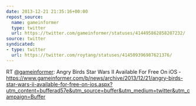 ```yaml
---
date: 2013-12-21 21:35:16+00:00
repost_source:
  name: gameinformer
  type: twitter
  url: https://twitter.com/gameinformer/statuses/414495862858207232/
source: twitter
syndicated:
- type: twitter
  url: https://twitter.com/roytang/statuses/414509396987621376/
---
```


RT [@gameinformer](https://twitter.com/gameinformer/): Angry Birds Star Wars II Available For Free On iOS - https://www.gameinformer.com/b/news/archive/2013/12/21/angry-birds-star-wars-ii-available-for-free-on-ios.aspx?utm_content=bufferad57e&utm_source=buffer&utm_medium=twitter&utm_campaign=Buffer